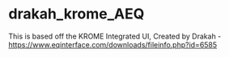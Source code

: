# drakah_krome_AEQ

This is based off the KROME Integrated UI, Created by Drakah  - https://www.eqinterface.com/downloads/fileinfo.php?id=6585
